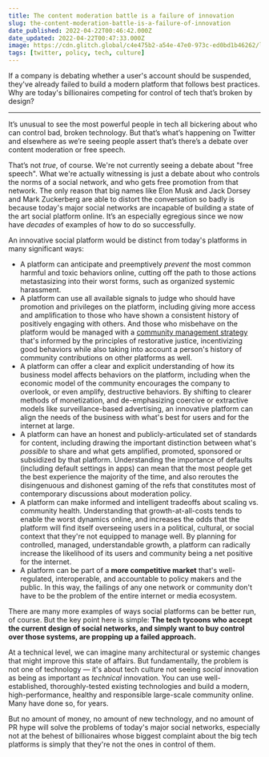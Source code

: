 ```yaml
---
title: The content moderation battle is a failure of innovation
slug: the-content-moderation-battle-is-a-failure-of-innovation
date_published: 2022-04-22T00:46:42.000Z
date_updated: 2022-04-22T00:47:33.000Z
image: https://cdn.glitch.global/c4e475b2-a54e-47e0-973c-ed0bd1b46262/light-field.jpeg?v=1669519480985
tags: [twitter, policy, tech, culture]
---
```


If a company is debating whether a user's account should be suspended, they've already failed to build a modern platform that follows best practices. Why are today's billionaires competing for control of tech that’s broken by design?

---

It’s unusual to see the most powerful people in tech all bickering about who can control bad, broken technology. But that’s what’s happening on Twitter and elsewhere as we’re seeing people assert that’s there’s a debate over content moderation or free speech.

That’s not *true*, of course. We're not currently seeing a debate about "free speech". What we're actually witnessing is just a debate about who controls the norms of a social network, and who gets free promotion from that network. The only reason that big names like Elon Musk and Jack Dorsey and Mark Zuckerberg are able to distort the conversation so badly is because today's major social networks are incapable of building a state of the art social platform online. It’s an especially egregious since we now have *decades* of examples of how to do so successfully.

An innovative social platform would be distinct from today's platforms in many significant ways:

- A platform can anticipate and preemptively *prevent* the most common harmful and toxic behaviors online, cutting off the path to those actions metastasizing into their worst forms, such as organized systemic harassment.
- A platform can use all available signals to judge who should have promotion and privileges on the platform, including giving more access and amplification to those who have shown a consistent history of positively engaging with others. And those who misbehave on the platform would be managed with a [community management strategy](/2022/04/06/off-platform-knowledge/) that's informed by the principles of restorative justice, incentivizing good behaviors while also taking into account a person's history of community contributions on other platforms as well.
- A platform can offer a clear and explicit understanding of how its business model affects behaviors on the platform, including when the economic model of the community encourages the company to overlook, or even amplify, destructive behaviors. By shifting to clearer methods of monetization, and de-emphasizing coercive or extractive models like surveillance-based advertising, an innovative platform can align the needs of the business with what's best for users and for the internet at large.
- A platform can have an honest and publicly-articulated set of standards for content, including drawing the important distinction between what's *possible* to share and what gets amplified, promoted, sponsored or subsidized by that platform. Understanding the importance of defaults (including default settings in apps) can mean that the most people get the best experience the majority of the time, and also reroutes the disingenuous and dishonest gaming of the refs that constitutes most of contemporary discussions about moderation policy.
- A platform can make informed and intelligent tradeoffs about scaling vs. community health. Understanding that growth-at-all-costs tends to enable the worst dynamics online, and increases the odds that the platform will find itself overseeing users in a political, cultural, or social context that they're not equipped to manage well. By planning for controlled, managed, understandable growth, a platform can radically increase the likelihood of its users and community being a net positive for the internet.
- A platform can be part of a **more competitive market** that's well-regulated, interoperable, and accountable to policy makers and the public. In this way, the failings of any one network or community don't have to be the problem of the entire internet or media ecosystem.

There are many more examples of ways social platforms can be better run, of course. But the key point here is simple: **The tech tycoons who accept the current design of social networks, and simply want to buy control over those systems, are propping up a failed approach.**

At a technical level, we can imagine many architectural or systemic changes that might improve this state of affairs. But fundamentally, the problem is not one of technology — it's about tech culture not seeing *social* innovation as being as important as *technical* innovation. You can use well-established, thoroughly-tested existing technologies and build a modern, high-performance, healthy and responsible large-scale community online. Many have done so, for years.

But no amount of money, no amount of new technology, and no amount of PR hype will solve the problems of today's major social networks, especially not at the behest of billionaires whose biggest complaint about the big tech platforms is simply that they're not the ones in control of them. 
